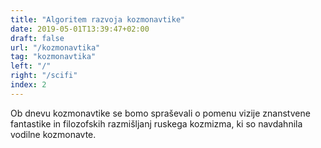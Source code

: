 ```yaml
---
title: "Algoritem razvoja kozmonavtike"
date: 2019-05-01T13:39:47+02:00
draft: false
url: "/kozmonavtika"
tag: "kozmonavtika"
left: "/"
right: "/scifi"
index: 2
---
```


Ob dnevu kozmonavtike se bomo spraševali o pomenu vizije znanstvene fantastike in filozofskih razmišljanj ruskega kozmizma, ki so navdahnila vodilne kozmonavte. 

